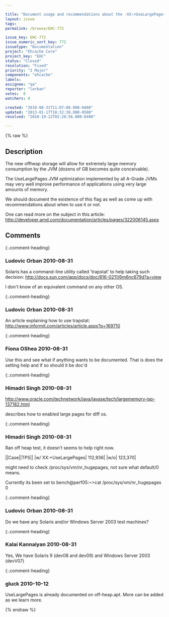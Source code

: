 ```yaml
---

title: "Document usage and recommendations about the -XX:+UseLargePages JVM flag"
layout: issue
tags: 
permalink: /browse/EHC-772

issue_key: EHC-772
issue_numeric_sort_key: 772
issuetype: "Documentation"
project: "Ehcache Core"
project_key: "EHC"
status: "Closed"
resolution: "Fixed"
priority: "2 Major"
components: "ehcache"
labels: 
assignee: "qa"
reporter: "lorban"
votes:  0
watchers: 0

created: "2010-08-31T11:07:08.000-0400"
updated: "2013-01-17T18:32:30.000-0500"
resolved: "2010-10-12T02:20:56.000-0400"

---
```




{% raw %}



## Description

<div markdown="1" class="description">

The new offheap storage will allow for extremely large memory consumption by the JVM (dozens of GB becomes quite conceivable).

The UseLargePages JVM optimization implemented by all A-Grade JVMs may very well improve performance of applications using very large amounts of memory.

We should document the existence of this flag as well as come up with recommendations about when to use it or not.

One can read more on the subject in this article:
http://developer.amd.com/documentation/articles/pages/322006145.aspx

</div>

## Comments


{:.comment-heading}
### **Ludovic Orban** <span class="date">2010-08-31</span>

<div markdown="1" class="comment">

Solaris has a command-line utility called 'trapstat' to help taking such decision:
 http://docs.sun.com/app/docs/doc/816-0211/6m6nc679d?a=view

I don't know of an equivalent command on any other OS.

</div>


{:.comment-heading}
### **Ludovic Orban** <span class="date">2010-08-31</span>

<div markdown="1" class="comment">

An article explaining how to use trapstat:
 http://www.informit.com/articles/article.aspx?p=169710

</div>


{:.comment-heading}
### **Fiona OShea** <span class="date">2010-08-31</span>

<div markdown="1" class="comment">

Use this and see what if anything wants to be documented.
That is does the setting help and if so should it be doc'd

</div>


{:.comment-heading}
### **Himadri Singh** <span class="date">2010-08-31</span>

<div markdown="1" class="comment">

http://www.oracle.com/technetwork/java/javase/tech/largememory-jsp-137182.html

describes how to enabled large pages for diff os.

</div>


{:.comment-heading}
### **Himadri Singh** <span class="date">2010-08-31</span>

<div markdown="1" class="comment">

Ran off heap test, it doesn’t seems to help right now.

||Case||TPS||
|w/ XX:+UseLargePages|                112,936|
|w/o|                                                      123,370|

might need to check /proc/sys/vm/nr\_hugepages, not sure what default/0 means.

Currently its been set to 
bench@perf05:~>cat /proc/sys/vm/nr\_hugepages  
0


</div>


{:.comment-heading}
### **Ludovic Orban** <span class="date">2010-08-31</span>

<div markdown="1" class="comment">

Do we have any Solaris and/or Windows Server 2003 test machines?

</div>


{:.comment-heading}
### **Kalai Kannaiyan** <span class="date">2010-08-31</span>

<div markdown="1" class="comment">

Yes, We have Solaris 9 (dev08 and dev09) and Windows Server 2003 (devV07)

</div>


{:.comment-heading}
### **gluck** <span class="date">2010-10-12</span>

<div markdown="1" class="comment">

UseLargePages is already documented on off-heap.apt. More can be added as we learn more.

</div>



{% endraw %}
